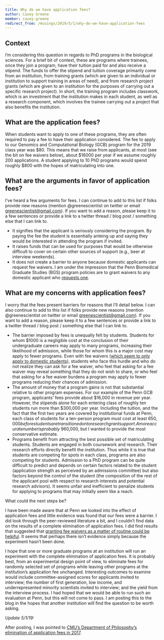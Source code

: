 ```yaml
---
title: Why do we have application fees?
author: Casey Greene
member: casey-greene
redirect_from: /musings/2019/5/1/why-do-we-have-application-fees
---
```


## Context

I’m considering this question in regards to PhD programs in the biological sciences.
For a brief bit of context, these are programs where trainees, once they join a program, have their tuition paid for and also receive a stipend.
The funds to offer the stipend and tuition coverage primarily come from an institution, from training grants (which are given to an individual or institution to support training in areas of need), and from research project grants (which are given to an institution for the purposes of carrying out a specific research project).
In short, the training program includes classwork, which is an investment that the institution makes in each student, as well as a research component, which involves the trainee carrying out a project that also benefits the institution.

## What are the application fees?

When students want to apply to one of these programs, they are often required to pay a fee to have their application considered.
The fee to apply to our Genomics and Computational Biology (GCB) program for the 2019 class year was $80.
This means that we raise from applicants, at most (see the bit on fee waivers below), about $16000 per year if we assume roughly 200 applications.
A student applying to 10 PhD programs would spend roughly \$800 with the hopes of matriculating into one.

## What are the arguments in favor of application fees?

I’ve heard a few arguments for fees.
I can continue to add to this list if folks provide new reasons (mention @greenescientist on twitter or email greenescientist@gmail.com).
If you want to add a reason, please keep it to a few sentences or provide a link to a twitter thread / blog post / something else that I can link to.

- It signifies that the applicant is seriously considering the program.
  By paying the fee the student is essentially anteing up and saying they would be interested in attending the program if invited.
- It raises funds that can be used for purposes that would be otherwise difficult to cover on certain other sources of support (e.g., beer at interview weekends).
- It does not create a barrier to anyone because domestic applicants can request fee waivers.
  I am under the impression that the Penn Biomedical Graduate Studies (BGS) program policies are to grant waivers to any domestic applicant who [requests one](https://www.med.upenn.edu/bgs/applicants_phd_faq.shtml#fee_waiver).

## What are my concerns with application fees?

I worry that the fees present barriers for reasons that I’ll detail below.
I can also continue to add to this list if folks provide new reasons (mention @greenescientist on twitter or email greenescientist@gmail.com).
If you want to add a reason, please keep it to a few sentences or provide a link to a twitter thread / blog post / something else that I can link to.

- The barrier imposed by fees is unequally felt by students.
  Students for whom \$1000 is a negligible cost at the conclusion of their undergraduate careers may apply to many programs, increasing their likelihood of admission, while those for whom this is a major cost may apply to fewer programs.
  Even with fee waivers ([which seem to only apply to domestic students](https://www.med.upenn.edu/bgs/applicants_phd_faq.shtml#fee_waiver)), students who face this hurdle and who do not realize they can ask for a fee waiver, who feel that asking for a fee waiver may reveal something that they do not wish to share, or who feel that asking for a fee waiver burdens a program may apply to fewer programs reducing their chances of admission.
- The amount of money that a program gains is not that substantial relative to other program expenses.
  For our example of the Penn GCB program, applicants’ fees provide about $16,000 in revenue per year.
  However, the stipends alone for each entering class of roughly ten students run more than $300,000 per year.
  Including the tuition, and the fact that the first two years are covered by institutional funds at Penn, each class of students for a ten-person program must cost at least $650,000 before students are transitioned onto research grant support.
  A more accurate number is probably ~$960,000, but I wanted to provide the most conservative estimate.
- Programs benefit from attracting the best possible set of matriculating students.
  Students are engaged in both coursework and research.
  Their research efforts directly benefit the institution.
  Thus while it is true that students are competing for spots in each class, programs are also competing for students.
  Admission to a PhD program can be quite difficult to predict and depends on certain factors related to the student (application strength as perceived by an admissions committee) but also factors beyond the control of the student (the composition of the rest of the applicant pool with respect to research interests and potential research advisors).
  It seems unfair and inefficient to penalize students for applying to programs that may initially seem like a reach.

What could the next steps be?

I have been made aware that at Penn we looked into the effect of application fees and little evidence was found that our fees were a barrier. I did look through the peer-reviewed literature a bit, and I couldn’t find data on the results of a complete elimination of application fees. I did find results that suggested that [granting fee waivers as a matter of routine could be helpful](https://www.lifescied.org/doi/full/10.1187/cbe.17-09-0210). It seems that perhaps there isn’t evidence simply because the experiment hasn’t been done.

I hope that one or more graduate programs at an institution will run an experiment with the complete elimination of application fees. It is probably best, from an experimental design point of view, to eliminate fees for randomly selected set of programs while leaving other programs at the institution’s application fee unchanged. Interesting outcomes to examine would include committee-assigned scores for applicants invited to interview; the number of first generation, low income, and underrepresented minority scientists invited to interview; and the yield from the interview process. I had hoped that we would be able to run such an evaluation at Penn, but this will not come to pass.
I am posting this to the blog in the hopes that another institution will find the question to be worth asking.

_Update 5/1/19:_

After posting, I was pointed to [CMU’s Department of Philosophy’s elimination of application fees in 2017](http://dailynous.com/2017/10/04/carnegie-mellon-philosophy-eliminates-application-fee-guest-post-kevin-zollman/).
